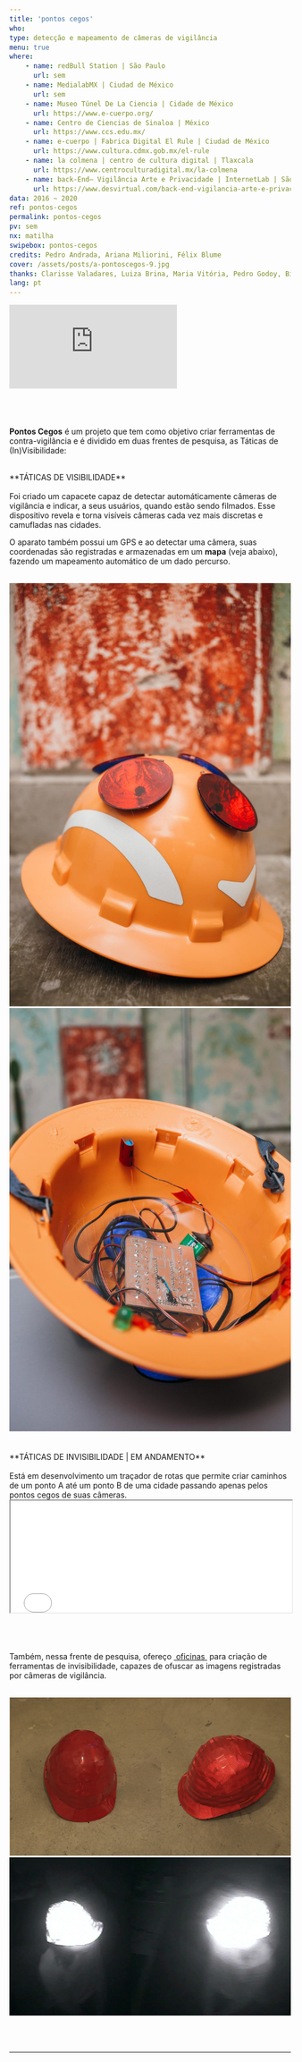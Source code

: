 ```yaml
---
title: 'pontos cegos'
who: 
type: detecção e mapeamento de câmeras de vigilância 
menu: true
where: 
    - name: redBull Station | São Paulo
      url: sem
    - name: MedialabMX | Ciudad de México
      url: sem
    - name: Museo Túnel De La Ciencia | Cidade de México
      url: https://www.e-cuerpo.org/
    - name: Centro de Ciencias de Sinaloa | México
      url: https://www.ccs.edu.mx/
    - name: e-cuerpo | Fabrica Digital El Rule | Ciudad de México
      url: https://www.cultura.cdmx.gob.mx/el-rule
    - name: la colmena | centro de cultura digital | Tlaxcala
      url: https://www.centroculturadigital.mx/la-colmena
    - name: back-End– Vigilância Arte e Privacidade | InternetLab | São Paulo
      url: https://www.desvirtual.com/back-end-vigilancia-arte-e-privacidade/
data: 2016 ~ 2020
ref: pontos-cegos
permalink: pontos-cegos
pv: sem
nx: matilha
swipebox: pontos-cegos
credits: Pedro Andrada, Ariana Miliorini, Félix Blume
cover: /assets/posts/a-pontoscegos-9.jpg
thanks: Clarisse Valadares, Luiza Brina, Maria Vitória, Pedro Godoy, Bizafra, Thiago Hersan
lang: pt
---
```

<div class="video-wrapper video-wrapper-16x9">
    <iframe src="https://www.youtube.com/embed/bECVsfDJvQI" frameborder="0" allow="accelerometer; clipboard-write; encrypted-media; gyroscope; picture-in-picture" allowfullscreen></iframe>
</div>
<br>
<br><br>


**Pontos Cegos** é um projeto que tem como objetivo criar ferramentas de contra-vigilância e é dividido em duas frentes de pesquisa, as Táticas de (In)Visibilidade: 
 
 <br>
**TÁTICAS DE VISIBILIDADE** 
<br><br>
Foi criado um capacete capaz de detectar automáticamente câmeras de vigilância e indicar, a seus usuários, quando estão sendo filmados. Esse dispositivo revela e torna visíveis câmeras cada vez mais discretas e camufladas nas cidades. 

O aparato também possui um GPS e ao detectar uma câmera, suas coordenadas são registradas e armazenadas em um **mapa** (veja abaixo), fazendo um mapeamento automático de um dado percurso.
<br><br>
<div class="row">
  <div class="column">
    <img src="../assets/posts/a-pontoscegos-9.jpg" class="img-border">
  </div>
  <div class="column">
    <img src="../assets/posts/b-pontoscegos-9.jpg" class="img-border">
  </div>
</div>
<br>
<br>**TÁTICAS DE INVISIBILIDADE | EM ANDAMENTO**
<br>
<br> Está em desenvolvimento um traçador de rotas que permite criar caminhos de um ponto A até um ponto B de uma cidade passando apenas pelos pontos cegos de suas câmeras.
<br>
  <div class="video-wrapper video-wrapper-16x9">
   <iframe src="../invisibility-tracer" height="200" width="100%"></iframe>
  </div>

<br><br>
<br> Também, nessa frente de pesquisa, ofereço <a href="../workshops" target="_blank">&nbsp;oficinas&nbsp;</a> para criação de ferramentas de invisibilidade, capazes de ofuscar as imagens registradas por câmeras de vigilância.
<br><br>
<div class="row">
  <div class="column">
    <img src="../assets/posts/a-pontoscegos-7.jpg" class="img-border">
  </div>
  <div class="column">
    <img src="../assets/posts/b-pontoscegos-7.jpg" class="img-border">
  </div>
</div>

<br><br>

---

<br>

<div style="padding:56.25% 0 0 0;position:relative;">
           <iframe src="https://player.vimeo.com/video/232335840?autoplay=1" width="640" height="360" frameborder="0" allow="fullscreen" allowfullscreen></iframe></div>
<br>

---

<br>

### MAPA


  <div class="video-wrapper video-wrapper-16x9">
   <iframe src="../mapa-pontos-cegos" height="200" width="100%"></iframe>
  </div>

<br><br>

---

<br>

### CONSTRUA SEU APARATO
![](../assets/posts/diy-pontoscegos.png)

[projeto no github (códigos, pcb e etc)](https://github.com/saralana/Pontos-Cegos){:target="_blank"}
  
[baixe aqui](../assets/docs/tutorial-pontoscegos.pdf){:target="_blank"} o passo-a-passo resumido 

<br>

---

<br>

### COLABORE 
Colabore via Telegram, compartilhando sua localização com o BOT @PontosCegosBot

<div class="row">
  <div class="column">
    <img src="../assets/posts/a-pontoscegos-10.jpg">
  </div>
  <div class="column">
    <img src="../assets/posts/b-pontoscegos-10.jpg">
  </div>
</div>

<br>

---

<br>